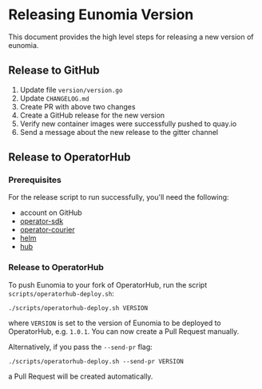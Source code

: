 # Releasing Eunomia Version
This document provides the high level steps for releasing a new version of eunomia.

## Release to GitHub
1. Update file `version/version.go`
2. Update `CHANGELOG.md`
3. Create PR with above two changes
4. Create a GitHub release for the new version
5. Verify new container images were successfully pushed to quay.io
6. Send a message about the new release to the gitter channel

## Release to OperatorHub

### Prerequisites

For the release script to run successfully, you'll need the following:
- account on GitHub
- [operator-sdk](https://github.com/operator-framework/operator-sdk/blob/v0.8.1/doc/user/install-operator-sdk.md)
- [operator-courier](https://github.com/operator-framework/operator-courier#installation)
- [helm](https://helm.sh/docs/intro/install/)
- [hub](https://github.com/github/hub#installation)

### Release to OperatorHub

To push Eunomia to your fork of OperatorHub, run the script `scripts/operatorhub-deploy.sh`:

```shell
./scripts/operatorhub-deploy.sh VERSION
```

where `VERSION` is set to the version of Eunomia to be deployed to OperatorHub, e.g. `1.0.1`. You can now create a Pull Request manually.

Alternatively, if you pass the `--send-pr` flag:

```shell
./scripts/operatorhub-deploy.sh --send-pr VERSION
```

a Pull Request will be created automatically.
